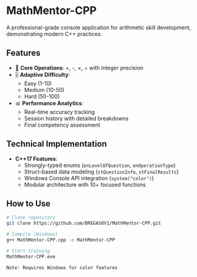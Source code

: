 # MathMentor-CPP

A professional-grade console application for arithmetic skill development, demonstrating modern C++ practices.

## Features
- 🧮 **Core Operations**: +, -, ×, ÷ with integer precision
- 🎚️ **Adaptive Difficulty**:
  - Easy (1-10)
  - Medium (10-50)
  - Hard (50-100)
- 📊 **Performance Analytics**:
  - Real-time accuracy tracking
  - Session history with detailed breakdowns
  - Final competency assessment

## Technical Implementation
- **C++17 Features**:
  - Strongly-typed enums (`enLevelOfQuestion`, `enOperationType`)
  - Struct-based data modeling (`stQuestionInfo`, `stFinalResults`)
  - Windows Console API integration (`system("color")`)
  - Modular architecture with 10+ focused functions

## How to Use
```bash
# Clone repository
git clone https://github.com/BREGASOV1/MathMentor-CPP.git

# Compile (Windows)
g++ MathMentor-CPP.cpp -o MathMentor-CPP

# Start training
MathMentor-CPP.exe

Note: Requires Windows for color features
